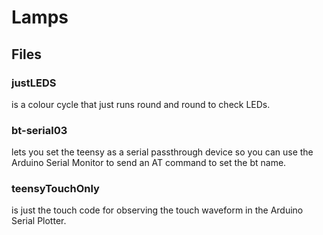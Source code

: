 # Lamps


## Files

### justLEDS 

is a colour cycle that just runs round and round to check LEDs.

### bt-serial03 

lets you set the teensy as a serial passthrough device so you
can use the Arduino Serial Monitor to send an AT command to set the bt name.

### teensyTouchOnly

is just the touch code for observing the touch waveform
in the Arduino Serial Plotter.

